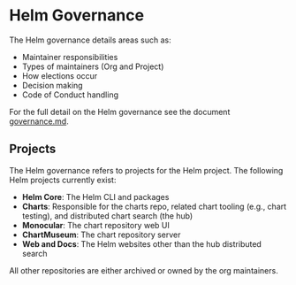 # Helm Governance

The Helm governance details areas such as:

* Maintainer responsibilities
* Types of maintainers (Org and Project)
* How elections occur
* Decision making
* Code of Conduct handling

For the full detail on the Helm governance see the document [governance.md](governance.md).

## Projects

The Helm governance refers to projects for the Helm project. The following Helm
projects currently exist:

* **Helm Core**: The Helm CLI and packages
* **Charts**: Responsible for the charts repo, related chart tooling (e.g., chart testing), and distributed chart search (the hub)
* **Monocular**: The chart repository web UI
* **ChartMuseum**: The chart repository server
* **Web and Docs**: The Helm websites other than the hub distributed search

All other repositories are either archived or owned by the org maintainers.